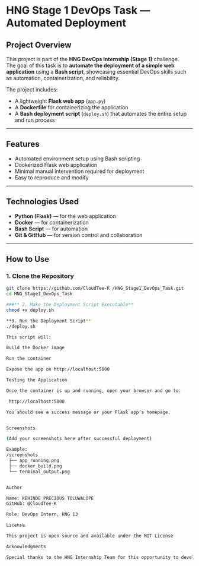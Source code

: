 #  HNG Stage 1 DevOps Task — Automated Deployment

##  Project Overview
This project is part of the **HNG DevOps Internship (Stage 1)** challenge.  
The goal of this task is to **automate the deployment of a simple web application** using a **Bash script**, showcasing essential DevOps skills such as automation, containerization, and reliability.

The project includes:
- A lightweight **Flask web app** (`app.py`)
- A **Dockerfile** for containerizing the application
- A **Bash deployment script** (`deploy.sh`) that automates the entire setup and run process

---

##  Features
- Automated environment setup using Bash scripting  
- Dockerized Flask web application  
- Minimal manual intervention required for deployment  
- Easy to reproduce and modify  

---

## Technologies Used
- **Python (Flask)** — for the web application  
- **Docker** — for containerization  
- **Bash Script** — for automation  
- **Git & GitHub** — for version control and collaboration  

---

## How to Use

### 1. Clone the Repository
```bash
git clone https://github.com/CloudTee-K /HNG_Stage1_DevOps_Task.git
cd HNG_Stage1_DevOps_Task

###** 2. Make the Deployment Script Executable**
chmod +x deploy.sh

**3. Run the Deployment Script**
./deploy.sh

This script will:

Build the Docker image

Run the container

Expose the app on http://localhost:5000

Testing the Application

Once the container is up and running, open your browser and go to:

 http://localhost:5000

You should see a success message or your Flask app’s homepage.


Screenshots

(Add your screenshots here after successful deployment)

Example:
/screenshots
 ├── app_running.png
 ├── docker_build.png
 └── terminal_output.png


Author

Name: KEHINDE PRECIOUS TOLUWALOPE 
GitHub: @CloudTee-K 

Role: DevOps Intern, HNG 13

License

This project is open-source and available under the MIT License

Acknowledgments

Special thanks to the HNG Internship Team for this opportunity to develop practical DevOps skills through hands-on projects.

